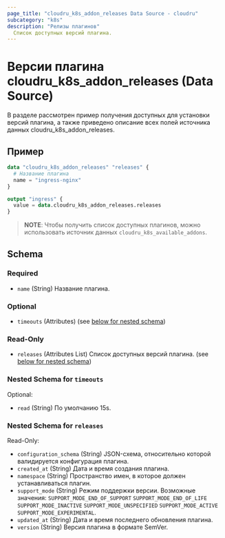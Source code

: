 ```yaml
---
page_title: "cloudru_k8s_addon_releases Data Source - cloudru"
subcategory: "k8s"
description: "Релизы плагинов"
  Список доступных версий плагина.
---
```


# Версии плагина cloudru_k8s_addon_releases (Data Source)

В разделе рассмотрен пример получения доступных для установки версий плагина, а также приведено описание всех полей источника данных cloudru_k8s_addon_releases.

## Пример

```terraform
data "cloudru_k8s_addon_releases" "releases" {
  # Название плагина
  name = "ingress-nginx"
}

output "ingress" {
  value = data.cloudru_k8s_addon_releases.releases
}
```

> **NOTE**: Чтобы получить список доступных плагинов, можно использовать источник данных `cloudru_k8s_available_addons`. 

<!-- schema generated by tfplugindocs -->
## Schema

### Required

- `name` (String) Название плагина.

### Optional

- `timeouts` (Attributes) (see [below for nested schema](#nestedatt--timeouts))

### Read-Only

- `releases` (Attributes List) Список доступных версий плагина. (see [below for nested schema](#nestedatt--releases))

<a id="nestedatt--timeouts"></a>
### Nested Schema for `timeouts`

Optional:

- `read` (String) По умолчанию 15s.


<a id="nestedatt--releases"></a>
### Nested Schema for `releases`

Read-Only:

- `configuration_schema` (String) JSON-схема, относительно которой валидируется конфигурация плагина.
- `created_at` (String) Дата и время создания плагина.
- `namespace` (String) Пространство имен, в которое должен устанавливаться плагин.
- `support_mode` (String) Режим поддержки версии. Возможные значения: `SUPPORT_MODE_END_OF_SUPPORT` `SUPPORT_MODE_END_OF_LIFE` `SUPPORT_MODE_INACTIVE` `SUPPORT_MODE_UNSPECIFIED` `SUPPORT_MODE_ACTIVE` `SUPPORT_MODE_EXPERIMENTAL`.
- `updated_at` (String) Дата и время последнего обновления плагина.
- `version` (String) Версия плагина в формате SemVer.